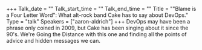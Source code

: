 +++
Talk_date = ""
Talk_start_time = ""
Talk_end_time = ""
Title = "\"Blame is a Four Letter Word\": What alt-rock band Cake has to say about DevOps."
Type = "talk"
Speakers = ["aaron-aldrich"]
+++
DevOps may have been a phrase only coined in 2009, but Cake has been singing about it since the 90's. We're Going the Distance with this one and finding all the points of advice and hidden messages we can.
